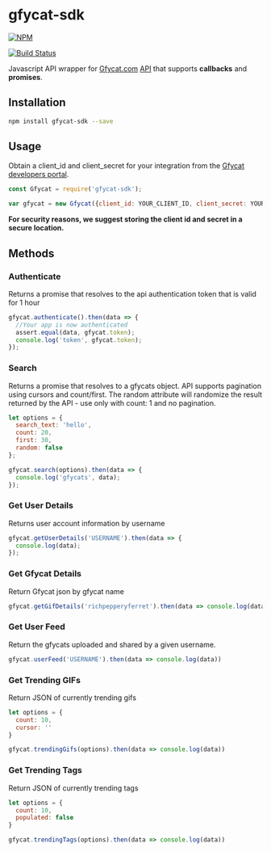 # gfycat-sdk
[![NPM](https://nodei.co/npm/gfycat-sdk.png)](https://nodei.co/npm/gfycat-sdk/)

[![Build Status](https://api.travis-ci.org/kngroo/gfycat-sdk.svg?branch=master)](https://travis-ci.org/kngroo/gfycat-sdk)

Javascript API wrapper for [Gfycat.com](https://gfycat.com) [API](https://developers.gfycat.com) that supports **callbacks** and **promises**.


## Installation
```bash
npm install gfycat-sdk --save
```

## Usage
Obtain a client_id and client_secret for your integration from the [Gfycat developers portal](https://developers.gfycat.com/signup/#/apiform).

```javascript
const Gfycat = require('gfycat-sdk');

var gfycat = new Gfycat({client_id: YOUR_CLIENT_ID, client_secret: YOUR_CLIENT_SECRET});
```

**For security reasons, we suggest storing the client id and secret in a secure location.**


## Methods

### Authenticate
Returns a promise that resolves to the api authentication token that is valid for 1 hour

```javascript
gfycat.authenticate().then(data => {
  //Your app is now authenticated
  assert.equal(data, gfycat.token);
  console.log('token', gfycat.token);
});
```

### Search
Returns a promise that resolves to a gfycats object. API supports pagination using cursors and count/first.
The random attribute will randomize the result returned by the API - use only with count: 1 and no pagination.

```javascript
let options = {
  search_text: 'hello',
  count: 20,
  first: 30,
  random: false
};

gfycat.search(options).then(data => {
  console.log('gfycats', data);
});
```

### Get User Details
Returns user account information by username

```javascript
gfycat.getUserDetails('USERNAME').then(data => {
  console.log(data);
});
```

### Get Gfycat Details
Return Gfycat json by gfycat name

```javascript
gfycat.getGifDetails('richpepperyferret').then(data => console.log(data))
```

### Get User Feed
Return the gfycats uploaded and shared by a given username.

```javascript
gfycat.userFeed('USERNAME').then(data => console.log(data))
```

### Get Trending GIFs
Return JSON of currently trending gifs

```javascript
let options = {
  count: 10,
  cursor: ''
}

gfycat.trendingGifs(options).then(data => console.log(data))
```

### Get Trending Tags
Return JSON of currently trending tags

```javascript
let options = {
  count: 10,
  populated: false
}

gfycat.trendingTags(options).then(data => console.log(data))
```

